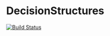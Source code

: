 # DecisionStructures

[![Build Status](https://github.com/AlCap23/DecisionStructures.jl/actions/workflows/CI.yml/badge.svg?branch=main)](https://github.com/AlCap23/DecisionStructures.jl/actions/workflows/CI.yml?query=branch%3Amain)
